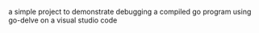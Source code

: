 a simple project to demonstrate
debugging a compiled go program
using go-delve
on a visual studio code
